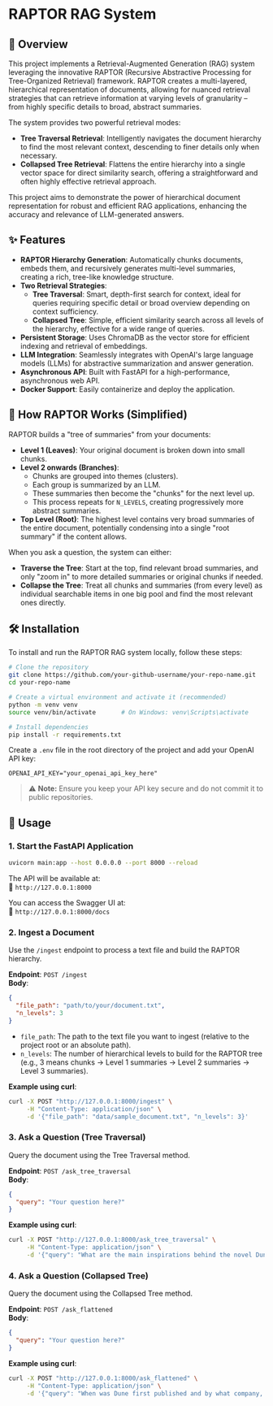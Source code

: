 # RAPTOR RAG System

## 🚀 Overview

This project implements a Retrieval-Augmented Generation (RAG) system leveraging the innovative RAPTOR (Recursive Abstractive Processing for Tree-Organized Retrieval) framework. RAPTOR creates a multi-layered, hierarchical representation of documents, allowing for nuanced retrieval strategies that can retrieve information at varying levels of granularity – from highly specific details to broad, abstract summaries.

The system provides two powerful retrieval modes:

- **Tree Traversal Retrieval**: Intelligently navigates the document hierarchy to find the most relevant context, descending to finer details only when necessary.
- **Collapsed Tree Retrieval**: Flattens the entire hierarchy into a single vector space for direct similarity search, offering a straightforward and often highly effective retrieval approach.

This project aims to demonstrate the power of hierarchical document representation for robust and efficient RAG applications, enhancing the accuracy and relevance of LLM-generated answers.



## ✨ Features

- **RAPTOR Hierarchy Generation**: Automatically chunks documents, embeds them, and recursively generates multi-level summaries, creating a rich, tree-like knowledge structure.
- **Two Retrieval Strategies**:
  - **Tree Traversal**: Smart, depth-first search for context, ideal for queries requiring specific detail or broad overview depending on context sufficiency.
  - **Collapsed Tree**: Simple, efficient similarity search across all levels of the hierarchy, effective for a wide range of queries.
- **Persistent Storage**: Uses ChromaDB as the vector store for efficient indexing and retrieval of embeddings.
- **LLM Integration**: Seamlessly integrates with OpenAI's large language models (LLMs) for abstractive summarization and answer generation.
- **Asynchronous API**: Built with FastAPI for a high-performance, asynchronous web API.
- **Docker Support**: Easily containerize and deploy the application.

## 🧠 How RAPTOR Works (Simplified)

RAPTOR builds a "tree of summaries" from your documents:

- **Level 1 (Leaves)**: Your original document is broken down into small chunks.
- **Level 2 onwards (Branches)**:
  - Chunks are grouped into themes (clusters).
  - Each group is summarized by an LLM.
  - These summaries then become the "chunks" for the next level up.
  - This process repeats for `N_LEVELS`, creating progressively more abstract summaries.
- **Top Level (Root)**: The highest level contains very broad summaries of the entire document, potentially condensing into a single "root summary" if the content allows.

When you ask a question, the system can either:

- **Traverse the Tree**: Start at the top, find relevant broad summaries, and only "zoom in" to more detailed summaries or original chunks if needed.
- **Collapse the Tree**: Treat all chunks and summaries (from every level) as individual searchable items in one big pool and find the most relevant ones directly.

## 🛠️ Installation

To install and run the RAPTOR RAG system locally, follow these steps:

```bash
# Clone the repository
git clone https://github.com/your-github-username/your-repo-name.git
cd your-repo-name

# Create a virtual environment and activate it (recommended)
python -m venv venv
source venv/bin/activate       # On Windows: venv\Scripts\activate

# Install dependencies
pip install -r requirements.txt
```

Create a `.env` file in the root directory of the project and add your OpenAI API key:

```env
OPENAI_API_KEY="your_openai_api_key_here"
```

> ⚠️ **Note:** Ensure you keep your API key secure and do not commit it to public repositories.

## 🚀 Usage

### 1. Start the FastAPI Application

```bash
uvicorn main:app --host 0.0.0.0 --port 8000 --reload
```

The API will be available at:  
📍 `http://127.0.0.1:8000`

You can access the Swagger UI at:  
📖 `http://127.0.0.1:8000/docs`

### 2. Ingest a Document

Use the `/ingest` endpoint to process a text file and build the RAPTOR hierarchy.

**Endpoint**: `POST /ingest`  
**Body**:

```json
{
  "file_path": "path/to/your/document.txt",
  "n_levels": 3
}
```

- `file_path`: The path to the text file you want to ingest (relative to the project root or an absolute path).
- `n_levels`: The number of hierarchical levels to build for the RAPTOR tree (e.g., 3 means chunks → Level 1 summaries → Level 2 summaries → Level 3 summaries).

**Example using curl**:

```bash
curl -X POST "http://127.0.0.1:8000/ingest" \
     -H "Content-Type: application/json" \
     -d '{"file_path": "data/sample_document.txt", "n_levels": 3}'
```

### 3. Ask a Question (Tree Traversal)

Query the document using the Tree Traversal method.

**Endpoint**: `POST /ask_tree_traversal`  
**Body**:

```json
{
  "query": "Your question here?"
}
```

**Example using curl**:

```bash
curl -X POST "http://127.0.0.1:8000/ask_tree_traversal" \
     -H "Content-Type: application/json" \
     -d '{"query": "What are the main inspirations behind the novel Dune, specifically related to Frank Herbert\'s personal experiences?"}'
```

### 4. Ask a Question (Collapsed Tree)

Query the document using the Collapsed Tree method.

**Endpoint**: `POST /ask_flattened`  
**Body**:

```json
{
  "query": "Your question here?"
}
```

**Example using curl**:

```bash
curl -X POST "http://127.0.0.1:8000/ask_flattened" \
     -H "Content-Type: application/json" \
     -d '{"query": "When was Dune first published and by what company, and how was its initial critical reception?"}'
```
